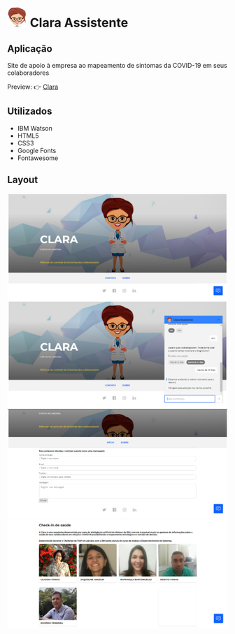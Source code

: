 <h1> <img src="./images/Avatar - Clara64x64.png" height = "45" > Clara Assistente</h1>

<h2>Aplicação</h2>

Site de apoio à empresa ao mapeamento de sintomas da COVID-19 em seus colaboradores

Preview: 👉 <a href="https://claraassistent.github.io/">Clara</a>

<h2>Utilizados</h2>
<ul>
<li>IBM Watson</li>
<li>HTML5</li>
<li>CSS3</li>
<li>Google Fonts</li>
<li>Fontawesome</li>
</ul>

<h2>Layout</h2>

<img src="./images/Pg_Inicial.PNG">

<img src="./images/Chatbot.PNG">

<img src="./images/Contato.PNG">

<img src="./images/Sobre.PNG">